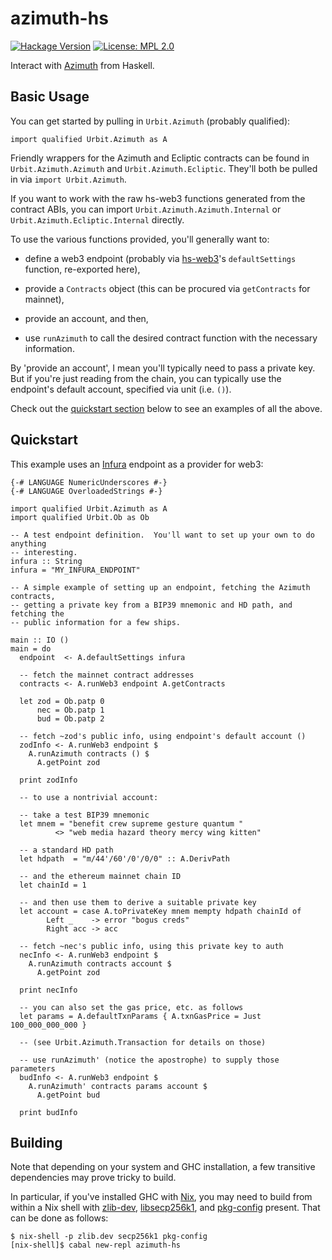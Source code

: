 # azimuth-hs

[![Hackage Version](https://img.shields.io/hackage/v/azimuth-hs.svg)](http://hackage.haskell.org/package/azimuth-hs)
[![License: MPL 2.0](https://img.shields.io/badge/License-MPL%202.0-brightgreen.svg)](https://opensource.org/licenses/MPL-2.0)

Interact with [Azimuth](https://github.com/urbit/azimuth-solidity) from
Haskell.

## Basic Usage

You can get started by pulling in `Urbit.Azimuth` (probably qualified):

```
import qualified Urbit.Azimuth as A
```

Friendly wrappers for the Azimuth and Ecliptic contracts can be found in
`Urbit.Azimuth.Azimuth` and `Urbit.Azimuth.Ecliptic`.  They'll both be pulled
in via `import Urbit.Azimuth`.

If you want to work with the raw hs-web3 functions generated from the contract
ABIs, you can import `Urbit.Azimuth.Azimuth.Internal` or
`Urbit.Azimuth.Ecliptic.Internal` directly.

To use the various functions provided, you'll generally want to:

* define a web3 endpoint (probably via
  [hs-web3](https://github.com/airalab/hs-web3)'s `defaultSettings` function,
  re-exported here),

* provide a `Contracts` object (this can be procured via `getContracts` for
  mainnet),

* provide an account, and then,

* use `runAzimuth` to call the desired contract function with the necessary
  information.

By 'provide an account', I mean you'll typically need to pass a private key.
But if you're just reading from the chain, you can typically use the endpoint's
default account, specified via unit (i.e. `()`).

Check out the [quickstart section](#quickstart) below to see an examples of all
the above.

## Quickstart

This example uses an [Infura](https://infura.io/) endpoint as a provider for
web3:

```
{-# LANGUAGE NumericUnderscores #-}
{-# LANGUAGE OverloadedStrings #-}

import qualified Urbit.Azimuth as A
import qualified Urbit.Ob as Ob

-- A test endpoint definition.  You'll want to set up your own to do anything
-- interesting.
infura :: String
infura = "MY_INFURA_ENDPOINT"

-- A simple example of setting up an endpoint, fetching the Azimuth contracts,
-- getting a private key from a BIP39 mnemonic and HD path, and fetching the
-- public information for a few ships.

main :: IO ()
main = do
  endpoint  <- A.defaultSettings infura

  -- fetch the mainnet contract addresses
  contracts <- A.runWeb3 endpoint A.getContracts

  let zod = Ob.patp 0
      nec = Ob.patp 1
      bud = Ob.patp 2

  -- fetch ~zod's public info, using endpoint's default account ()
  zodInfo <- A.runWeb3 endpoint $
    A.runAzimuth contracts () $
      A.getPoint zod

  print zodInfo

  -- to use a nontrivial account:

  -- take a test BIP39 mnemonic
  let mnem = "benefit crew supreme gesture quantum "
          <> "web media hazard theory mercy wing kitten"

  -- a standard HD path
  let hdpath  = "m/44'/60'/0'/0/0" :: A.DerivPath

  -- and the ethereum mainnet chain ID
  let chainId = 1

  -- and then use them to derive a suitable private key
  let account = case A.toPrivateKey mnem mempty hdpath chainId of
        Left _    -> error "bogus creds"
        Right acc -> acc

  -- fetch ~nec's public info, using this private key to auth
  necInfo <- A.runWeb3 endpoint $
    A.runAzimuth contracts account $
      A.getPoint zod

  print necInfo

  -- you can also set the gas price, etc. as follows
  let params = A.defaultTxnParams { A.txnGasPrice = Just 100_000_000_000 }

  -- (see Urbit.Azimuth.Transaction for details on those)

  -- use runAzimuth' (notice the apostrophe) to supply those parameters
  budInfo <- A.runWeb3 endpoint $
    A.runAzimuth' contracts params account $
      A.getPoint bud

  print budInfo
```

## Building

Note that depending on your system and GHC installation, a few transitive
dependencies may prove tricky to build.

In particular, if you've installed GHC with [Nix](https://nixos.org/nix), you
may need to build from within a Nix shell with
[zlib-dev](https://www.zlib.net/),
[libsecp256k1](https://github.com/bitcoin-core/secp256k1), and
[pkg-config](https://en.wikipedia.org/wiki/Pkg-config) present.  That can be
done as follows:

```
$ nix-shell -p zlib.dev secp256k1 pkg-config
[nix-shell]$ cabal new-repl azimuth-hs
```
